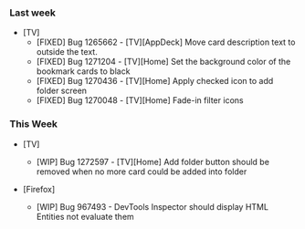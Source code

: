 ### Last week

* [TV]
  - [FIXED] Bug 1265662 - [TV][AppDeck] Move card description text to outside the text.
  - [FIXED] Bug 1271204 - [TV][Home] Set the background color of the bookmark cards to black
  - [FIXED] Bug 1270436 - [TV][Home] Apply checked icon to add folder screen
  - [FIXED] Bug 1270048 - [TV][Home] Fade-in filter icons

### This Week

* [TV]
  - [WIP] Bug 1272597 - [TV][Home] Add folder button should be removed when no more card could be added into folder

* [Firefox]
  - [WIP] Bug 967493 - DevTools Inspector should display HTML Entities not evaluate them

